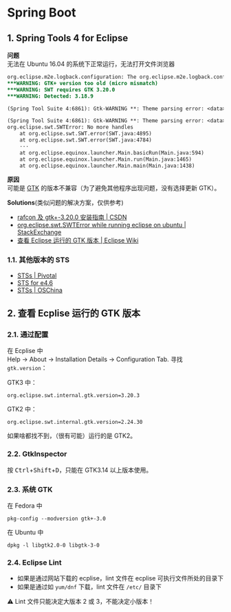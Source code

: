 # Spring Boot

## 1. Spring Tools 4 for Eclipse

**问题**  
无法在 Ubuntu 16.04 的系统下正常运行，无法打开文件浏览器

```diff
org.eclipse.m2e.logback.configuration: The org.eclipse.m2e.logback.configuration bundle was activated before the state location was initialized.  Will retry after the state location is initialized.
***WARNING: GTK+ version too old (micro mismatch)
***WARNING: SWT requires GTK 3.20.0
***WARNING: Detected: 3.18.9

(Spring Tool Suite 4:6861): Gtk-WARNING **: Theme parsing error: <data>:7:18: '-gtk-key-bindings' is not a valid property name

(Spring Tool Suite 4:6861): Gtk-WARNING **: Theme parsing error: <data>:31:11: 'min-height' is not a valid property name
org.eclipse.swt.SWTError: No more handles
    at org.eclipse.swt.SWT.error(SWT.java:4895)
    at org.eclipse.swt.SWT.error(SWT.java:4784)
    ···
    at org.eclipse.equinox.launcher.Main.basicRun(Main.java:594)
    at org.eclipse.equinox.launcher.Main.run(Main.java:1465)
    at org.eclipse.equinox.launcher.Main.main(Main.java:1438)
```

**原因**  
可能是 [GTK](https://www.gtk.org/) 的版本不兼容（为了避免其他程序出现问题，没有选择更新 GTK）。

**Solutions**(类似问题的解决方案，仅供参考)

- [rafcon 及 gtk+-3.20.0 安装指南 | CSDN](https://blog.csdn.net/lmffcl/article/details/86309180?utm_medium=distribute.pc_relevant.none-task-blog-BlogCommendFromBaidu-1.control&depth_1-utm_source=distribute.pc_relevant.none-task-blog-BlogCommendFromBaidu-1.control)
- [org.eclipse.swt.SWTError while running eclipse on ubuntu | StackExchange](https://unix.stackexchange.com/questions/94497/org-eclipse-swt-swterror-no-more-handles-gtk-init-check-failed-while-runnin)
- [查看 Eclipse 运行的 GTK 版本 | Eclipse Wiki](https://wiki.eclipse.org/SWT/Devel/Gtk/GtkVersion)

### 1.1. 其他版本的 STS

- [STSs | Pivotal](https://github.com/spring-projects/toolsuite-distribution/wiki/Spring-Tool-Suite-3)
- [STS for e4.6](http://download.springsource.com/release/TOOLS/update/3.8.4.RELEASE/e4.6/springsource-tool-suite-3.8.4.RELEASE-e4.6.3-updatesite.zip)
- [STSs | OSChina](https://my.oschina.net/openoschina/blog/3013939)

## 2. 查看 Ecplise 运行的 GTK 版本

### 2.1. 通过配置

在 Ecplise 中  
Help -> About -> Installation Details -> Configuration Tab.
寻找 `gtk.version`：  

GTK3 中：
```
org.eclipse.swt.internal.gtk.version=3.20.3
```

GTK2 中：  
```
org.eclipse.swt.internal.gtk.version=2.24.30
```

如果啥都找不到，（很有可能）运行的是 GTK2。

### 2.2. GtkInspector

按 <kbd>Ctrl</kbd>+<kbd>Shift</kbd>+<kbd>D</kbd>，只能在 GTK3.14 以上版本使用。

### 2.3. 系统 GTK

在 Fedora 中

```
pkg-config --modversion gtk+-3.0 
```

在 Ubuntu 中

```
dpkg -l libgtk2.0-0 libgtk-3-0
```

### 2.4. Eclipse Lint

- 如果是通过网站下载的 ecplise，lint 文件在 ecplise 可执行文件所处的目录下
- 如果是通过如 `yum/dnf` 下载，lint 文件在 `/etc/` 目录下

:warning: Lint 文件只能决定大版本 2 或 3，不能决定小版本！

